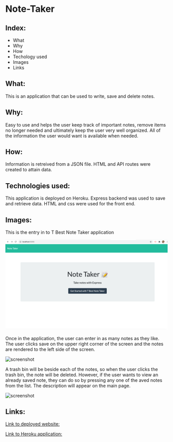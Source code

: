 # Note-Taker
## Index:
- What
- Why
- How
- Techology used
- Images
- Links
## What:
This is an application that can be used to write, save and delete notes.
## Why:
Easy to use and helps the user keep track of important notes, remove items no longer needed and ultimately keep the user very well organized. All of the information the user would want is available when needed.
## How:
Information is retreived from a JSON file. HTML and API routes were created to attain data.
## Technologies used:
This application is deployed on Heroku. Express backend was used to save and retrieve data. HTML and css were used for the front end.
## Images:
This is the entry in to T Best Note Taker application

![screenshot](./public/assets/imgs/screenshot.png)

Once in the application, the user can enter in as many notes as they like. The user clicks save on the upper right corner of the screen and the notes are rendered to the left side of the screen.

![screenshot](.public/assets/imgs/list.png)

A trash bin will be beside each of the notes, so when the user clicks the trash bin, the note will be deleted. However, if the user wants to view an already saved note, they can do so by pressing any one of the aved notes from the list. The description will appear on the main page.

![screenshot](public/assets/imgs/delet.png) 

## Links:
[Link to deployed website:](https://teresaheidt.github.io/T-Best-Note-Taker/)

[Link to Heroku application:](https://tbestnotetaker.herokuapp.com/)

